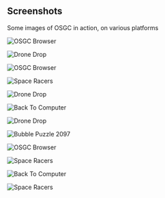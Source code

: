 Screenshots
-----------

Some images of OSGC in action, on various platforms


![OSGC Browser](macos01.png?raw=true "OSGC Browser")

![Drone Drop](linux01.png?raw=true "Drone Drop plugin")

![OSGC Browser](windows01.png?raw=true "OSGC Browser")

![Space Racers](macos04.png?raw=true "Space Racers plugin")

![Drone Drop](macos02.png?raw=true "Drone Drop plugin")

![Back To Computer](windows04.png?raw=true "Back To Computer Plugin")

![Drone Drop](linux02.png?raw=true "Drone Drop plugin")

![Bubble Puzzle 2097](windows05.png?raw=true "Bubble Puzzle 2097 plugin")

![OSGC Browser](windows02.png?raw=true "OSGC Browser")

![Space Racers](macos05.png?raw=true "Space Racers plugin")

![Back To Computer](windows03.png?raw=true "Back To Computer Plugin")

![Space Racers](macos03.png?raw=true "Space Racers plugin")